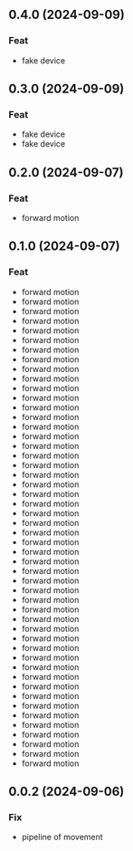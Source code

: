 ## 0.4.0 (2024-09-09)

### Feat

- fake device

## 0.3.0 (2024-09-09)

### Feat

- fake device
- fake device

## 0.2.0 (2024-09-07)

### Feat

- forward motion

## 0.1.0 (2024-09-07)

### Feat

- forward motion
- forward motion
- forward motion
- forward motion
- forward motion
- forward motion
- forward motion
- forward motion
- forward motion
- forward motion
- forward motion
- forward motion
- forward motion
- forward motion
- forward motion
- forward motion
- forward motion
- forward motion
- forward motion
- forward motion
- forward motion
- forward motion
- forward motion
- forward motion
- forward motion
- forward motion
- forward motion
- forward motion
- forward motion
- forward motion
- forward motion
- forward motion
- forward motion
- forward motion
- forward motion
- forward motion
- forward motion
- forward motion
- forward motion
- forward motion
- forward motion
- forward motion
- forward motion
- forward motion
- forward motion
- forward motion
- forward motion
- forward motion
- forward motion
- forward motion

## 0.0.2 (2024-09-06)

### Fix

- pipeline of movement
